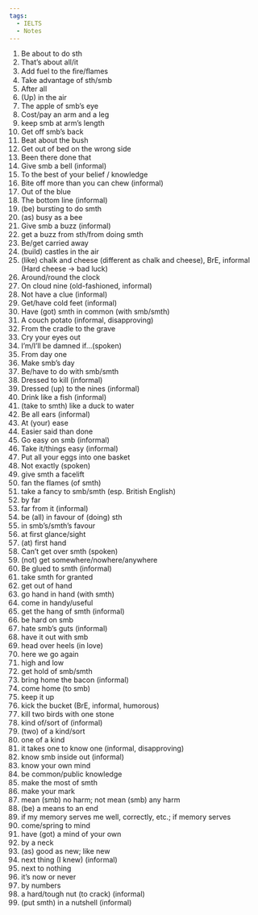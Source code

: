 ```yaml
---
tags:
  - IELTS
  - Notes
---
```

1. Be about to do sth
2. That’s about all/it
3. Add fuel to the ﬁre/ﬂames
4. Take advantage of sth/smb
5. After all
6. (Up) in the air
7. The apple of smb’s eye
8. Cost/pay an arm and a leg
9. keep smb at arm’s length
10. Get off smb’s back 
11. Beat about the bush 
12. Get out of bed on the wrong side 
13. Been there done that 
14. Give smb a bell (informal) 
15. To the best of your belief / knowledge 
16. Bite off more than you can chew (informal) 
17. Out of the blue 
18. The bottom line (informal) 
19. (be) bursting to do smth 
20. (as) busy as a bee 
21. Give smb a buzz (informal) 
22. get a buzz from sth/from doing smth
23. Be/get carried away 
24. (build) castles in the air 
25. (like) chalk and cheese (different as chalk and cheese), BrE, informal (Hard cheese -> bad luck)
26. Around/round the clock 
27. On cloud nine (old-fashioned, informal) 
28. Not have a clue (informal) 
29. Get/have cold feet (informal) 
30. Have (got) smth in common (with smb/smth) 
31. A couch potato (informal, disapproving) 
32. From the cradle to the grave 
33. Cry your eyes out 
34. I’m/I’ll be damned if…(spoken) 
35. From day one  
36. Make smb’s day 
37. Be/have to do with smb/smth 
38. Dressed to kill (informal) 
39. Dressed (up) to the nines (informal) 
40. Drink like a fish (informal)  
41. (take to smth) like a duck to water 
42. Be all ears (informal) 
43. At (your) ease 
44. Easier said than done 
45. Go easy on smb (informal) 
46. Take it/things easy (informal) 
47. Put all your eggs into one basket 
48. Not exactly (spoken) 
49. give smth a facelift 
50. fan the flames (of smth)  
51. take a fancy to smb/smth (esp. British English) 
52. by far  
53. far from it (informal) 
54. be (all) in favour of (doing) sth 
55. in smb’s/smth’s favour 
56. at first glance/sight 
57. (at) first hand  
58. Can’t get over smth (spoken) 
59. (not) get somewhere/nowhere/anywhere 
60. Be glued to smth (informal) 
61. take smth for granted 
62. get out of hand  
63. go hand in hand (with smth) 
64. come in handy/useful 
65. get the hang of smth (informal) 
66. be hard on smb 
67. hate smb’s guts (informal) 
68. have it out with smb 
69. head over heels (in love) 
70. here we go again 
71. high and low 
72. get hold of smb/smth 
73. bring home the bacon (informal) 
74. come home (to smb) 
75. keep it up 
76. kick the bucket (BrE, informal, humorous) 
77. kill two birds with one stone 
78. kind of/sort of (informal) 
79. (two) of a kind/sort 
80. one of a kind 
81. it takes one to know one (informal, disapproving) 
82. know smb inside out (informal) 
83. know your own mind 
84. be common/public knowledge 
85. make the most of smth 
86. make your mark 
87. mean (smb) no harm; not mean (smb) any harm 
88. (be) a means to an end 
89. if my memory serves me well, correctly, etc.; if memory serves 
90. come/spring to mind 
91. have (got) a mind of your own 
92. by a neck 
93. (as) good as new; like new 
94. next thing (I knew) (informal) 
95. next to nothing 
96. it’s now or never 
97. by numbers 
98. a hard/tough nut (to crack) (informal) 
99. (put smth) in a nutshell (informal) 